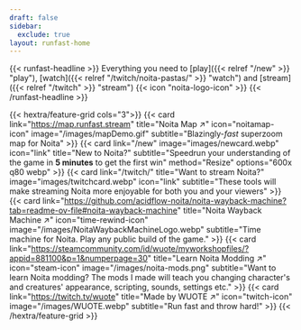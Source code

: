 ```yaml
---
draft: false
sidebar:
  exclude: true
layout: runfast-home
---
```


<div class=" hx-mb-6">
{{< runfast-headline >}} Everything you need to [play]({{< relref "/new" >}} "play"), [watch]({{< relref "/twitch/noita-pastas/" >}} "watch") and [stream]({{< relref "/twitch" >}} "stream") {{< icon "noita-logo-icon" >}} {{< /runfast-headline >}}
</div>

{{< hextra/feature-grid cols="3">}}
{{< card link="https://map.runfast.stream" title="Noita Map ↗" icon="noitamap-icon" image="/images/mapDemo.gif" subtitle="Blazingly-*fast* superzoom map for Noita" >}}
{{< card link="/new" image="images/newcard.webp" icon="link" title="New to Noita?" subtitle="Speedrun your understanding of the game in **5&nbsp;minutes** to get the first win" method="Resize" options="600x q80 webp" >}}
{{< card link="/twitch/" title="Want to stream Noita?" image="images/twitchcard.webp" icon="link" subtitle="These tools will make streaming Noita more enjoyable for both you and your viewers" >}}
{{< card link="https://github.com/acidflow-noita/noita-wayback-machine?tab=readme-ov-file#noita-wayback-machine" title="Noita Wayback Machine ↗" icon="time-rewind-icon" image="/images/NoitaWaybackMachineLogo.webp" subtitle="Time machine for Noita. Play any public build of the game." >}}
{{< card link="https://steamcommunity.com/id/wuote/myworkshopfiles/?appid=881100&p=1&numperpage=30" title="Learn Noita Modding ↗" icon="steam-icon" image="/images/noita-mods.png" subtitle="Want to learn Noita modding? The mods I made will teach you changing character's and creatures' appearance, scripting, sounds, settings etc." >}}
{{< card link="https://twitch.tv/wuote" title="Made by WUOTE ↗" icon="twitch-icon" image="/images/WUOTE.webp" subtitle="Run fast and throw hard!" >}}
{{< /hextra/feature-grid >}}
